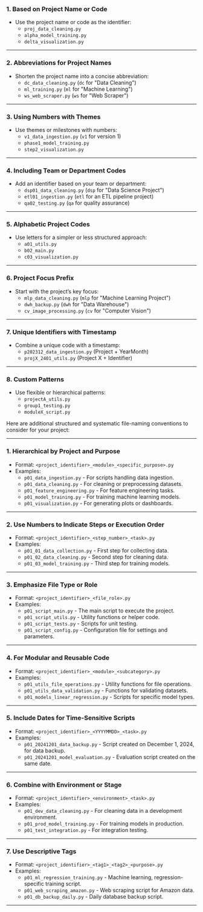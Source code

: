 ### 1. **Based on Project Name or Code**
- Use the project name or code as the identifier:
  - `proj_data_cleaning.py` 
  - `alpha_model_training.py`
  - `delta_visualization.py`
  
---

### 2. **Abbreviations for Project Names**
- Shorten the project name into a concise abbreviation:
  - `dc_data_cleaning.py` (`dc` for "Data Cleaning")
  - `ml_training.py` (`ml` for "Machine Learning")
  - `ws_web_scraper.py` (`ws` for "Web Scraper")

---

### 3. **Using Numbers with Themes**
- Use themes or milestones with numbers:
  - `v1_data_ingestion.py` (`v1` for version 1)
  - `phase1_model_training.py` 
  - `step2_visualization.py`

---

### 4. **Including Team or Department Codes**
- Add an identifier based on your team or department:
  - `dsp01_data_cleaning.py` (`dsp` for "Data Science Project")
  - `etl01_ingestion.py` (`etl` for an ETL pipeline project)
  - `qa02_testing.py` (`qa` for quality assurance)

---

### 5. **Alphabetic Project Codes**
- Use letters for a simpler or less structured approach:
  - `a01_utils.py`
  - `b02_main.py`
  - `c03_visualization.py`

---

### 6. **Project Focus Prefix**
- Start with the project’s key focus:
  - `mlp_data_cleaning.py` (`mlp` for "Machine Learning Project")
  - `dwh_backup.py` (`dwh` for "Data Warehouse")
  - `cv_image_processing.py` (`cv` for "Computer Vision")

---

### 7. **Unique Identifiers with Timestamp**
- Combine a unique code with a timestamp:
  - `p202312_data_ingestion.py` (Project + YearMonth)
  - `projX_2401_utils.py` (Project X + Identifier)

---

### 8. **Custom Patterns**
- Use flexible or hierarchical patterns:
  - `projectA_utils.py`
  - `group1_testing.py`
  - `moduleX_script.py`



Here are additional structured and systematic file-naming conventions to consider for your project:

---

### 1. **Hierarchical by Project and Purpose**
- Format: `<project_identifier>_<module>_<specific_purpose>.py`
- Examples:
  - `p01_data_ingestion.py` - For scripts handling data ingestion.
  - `p01_data_cleaning.py` - For cleaning or preprocessing datasets.
  - `p01_feature_engineering.py` - For feature engineering tasks.
  - `p01_model_training.py` - For training machine learning models.
  - `p01_visualization.py` - For generating plots or dashboards.

---

### 2. **Use Numbers to Indicate Steps or Execution Order**
- Format: `<project_identifier>_<step_number>_<task>.py`
- Examples:
  - `p01_01_data_collection.py` - First step for collecting data.
  - `p01_02_data_cleaning.py` - Second step for cleaning data.
  - `p01_03_model_training.py` - Third step for training models.

---

### 3. **Emphasize File Type or Role**
- Format: `<project_identifier>_<file_role>.py`
- Examples:
  - `p01_script_main.py` - The main script to execute the project.
  - `p01_script_utils.py` - Utility functions or helper code.
  - `p01_script_tests.py` - Scripts for unit testing.
  - `p01_script_config.py` - Configuration file for settings and parameters.

---

### 4. **For Modular and Reusable Code**
- Format: `<project_identifier>_<module>_<subcategory>.py`
- Examples:
  - `p01_utils_file_operations.py` - Utility functions for file operations.
  - `p01_utils_data_validation.py` - Functions for validating datasets.
  - `p01_models_linear_regression.py` - Scripts for specific model types.

---

### 5. **Include Dates for Time-Sensitive Scripts**
- Format: `<project_identifier>_<YYYYMMDD>_<task>.py`
- Examples:
  - `p01_20241201_data_backup.py` - Script created on December 1, 2024, for data backup.
  - `p01_20241201_model_evaluation.py` - Evaluation script created on the same date.

---

### 6. **Combine with Environment or Stage**
- Format: `<project_identifier>_<environment>_<task>.py`
- Examples:
  - `p01_dev_data_cleaning.py` - For cleaning data in a development environment.
  - `p01_prod_model_training.py` - For training models in production.
  - `p01_test_integration.py` - For integration testing.

---

### 7. **Use Descriptive Tags**
- Format: `<project_identifier>_<tag1>_<tag2>_<purpose>.py`
- Examples:
  - `p01_ml_regression_training.py` - Machine learning, regression-specific training script.
  - `p01_web_scraping_amazon.py` - Web scraping script for Amazon data.
  - `p01_db_backup_daily.py` - Daily database backup script.

---